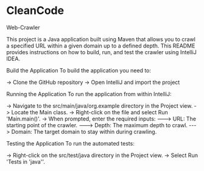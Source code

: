 # CleanCode
Web-Crawler

This project is a Java application built using Maven that allows you to crawl a specified URL within a given domain up to a defined depth. This README provides instructions on how to build, run, and test the crawler using IntelliJ IDEA.

Build the Application
To build the application you need to:

-> Clone the GitHub repository
-> Open IntelliJ and import the project

Running the Application
To run the application from within IntelliJ:

-> Navigate to the src/main/java/org.example directory in the Project view.
-> Locate the Main class.
-> Right-click on the file and select Run 'Main.main()'.
-> When prompted, enter the required inputs:
---> URL: The starting point of the crawler.
---> Depth: The maximum depth to crawl.
---> Domain: The target domain to stay within during crawling.

Testing the Application
To run the automated tests:

-> Right-click on the src/test/java directory in the Project view.
-> Select Run 'Tests in 'java''.
